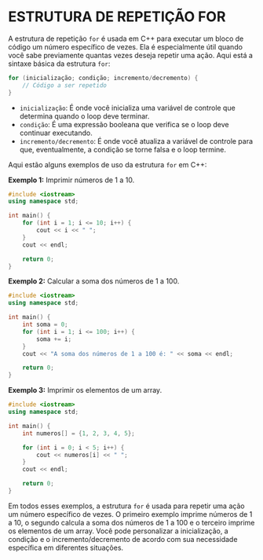 # ESTRUTURA DE REPETIÇÃO FOR
A estrutura de repetição `for` é usada em C++ para executar um bloco de código um número específico de vezes. Ela é especialmente útil quando você sabe previamente quantas vezes deseja repetir uma ação. Aqui está a sintaxe básica da estrutura `for`:

```cpp
for (inicialização; condição; incremento/decremento) {
    // Código a ser repetido
}
```

- `inicialização`: É onde você inicializa uma variável de controle que determina quando o loop deve terminar.
- `condição`: É uma expressão booleana que verifica se o loop deve continuar executando.
- `incremento/decremento`: É onde você atualiza a variável de controle para que, eventualmente, a condição se torne falsa e o loop termine.

Aqui estão alguns exemplos de uso da estrutura `for` em C++:

**Exemplo 1:** Imprimir números de 1 a 10.

```cpp
#include <iostream>
using namespace std;

int main() {
    for (int i = 1; i <= 10; i++) {
        cout << i << " ";
    }
    cout << endl;

    return 0;
}
```

**Exemplo 2:** Calcular a soma dos números de 1 a 100.

```cpp
#include <iostream>
using namespace std;

int main() {
    int soma = 0;
    for (int i = 1; i <= 100; i++) {
        soma += i;
    }
    cout << "A soma dos números de 1 a 100 é: " << soma << endl;

    return 0;
}
```

**Exemplo 3:** Imprimir os elementos de um array.

```cpp
#include <iostream>
using namespace std;

int main() {
    int numeros[] = {1, 2, 3, 4, 5};

    for (int i = 0; i < 5; i++) {
        cout << numeros[i] << " ";
    }
    cout << endl;

    return 0;
}
```

Em todos esses exemplos, a estrutura `for` é usada para repetir uma ação um número específico de vezes. O primeiro exemplo imprime números de 1 a 10, o segundo calcula a soma dos números de 1 a 100 e o terceiro imprime os elementos de um array. Você pode personalizar a inicialização, a condição e o incremento/decremento de acordo com sua necessidade específica em diferentes situações.
